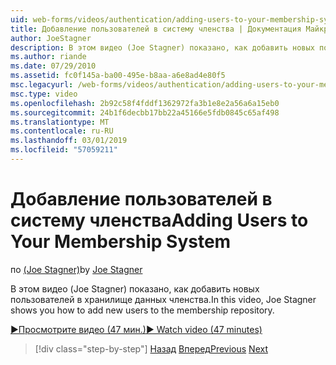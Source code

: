 ```yaml
---
uid: web-forms/videos/authentication/adding-users-to-your-membership-system
title: Добавление пользователей в систему членства | Документация Майкрософт
author: JoeStagner
description: В этом видео (Joe Stagner) показано, как добавить новых пользователей в хранилище данных членства.
ms.author: riande
ms.date: 07/29/2010
ms.assetid: fc0f145a-ba00-495e-b8aa-a6e8ad4e80f5
msc.legacyurl: /web-forms/videos/authentication/adding-users-to-your-membership-system
msc.type: video
ms.openlocfilehash: 2b92c58f4fddf1362972fa3b1e8e2a56a6a15eb0
ms.sourcegitcommit: 24b1f6decbb17bb22a45166e5fdb0845c65af498
ms.translationtype: MT
ms.contentlocale: ru-RU
ms.lasthandoff: 03/01/2019
ms.locfileid: "57059211"
---
```

<a name="adding-users-to-your-membership-system"></a><span data-ttu-id="879ed-103">Добавление пользователей в систему членства</span><span class="sxs-lookup"><span data-stu-id="879ed-103">Adding Users to Your Membership System</span></span>
====================
<span data-ttu-id="879ed-104">по [(Joe Stagner)](https://github.com/JoeStagner)</span><span class="sxs-lookup"><span data-stu-id="879ed-104">by [Joe Stagner](https://github.com/JoeStagner)</span></span>

<span data-ttu-id="879ed-105">В этом видео (Joe Stagner) показано, как добавить новых пользователей в хранилище данных членства.</span><span class="sxs-lookup"><span data-stu-id="879ed-105">In this video, Joe Stagner shows you how to add new users to the membership repository.</span></span>

[<span data-ttu-id="879ed-106">&#9654;Просмотрите видео (47 мин.)</span><span class="sxs-lookup"><span data-stu-id="879ed-106">&#9654; Watch video (47 minutes)</span></span>](https://channel9.msdn.com/Blogs/ASP-NET-Site-Videos/adding-users-to-your-membership-system)

> [!div class="step-by-step"]
> <span data-ttu-id="879ed-107">[Назад](validating-users-with-the-login-control.md)
> [Вперед](logging-users-into-your-membership-system.md)</span><span class="sxs-lookup"><span data-stu-id="879ed-107">[Previous](validating-users-with-the-login-control.md)
[Next](logging-users-into-your-membership-system.md)</span></span>
